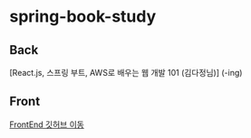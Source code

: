 # spring-book-study

## Back

[React.js, 스프링 부트, AWS로 배우는 웹 개발 101 (김다정님)] (-ing)

## Front

[FrontEnd 깃허브 이동](https://github.com/arkim0111/react-book-study.git)
